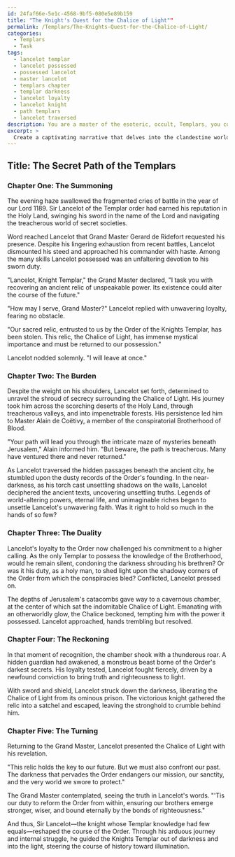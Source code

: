 ```yaml
---
id: 24faf66e-5e1c-4568-9bf5-080e5e89b159
title: "The Knight's Quest for the Chalice of Light""
permalink: /Templars/The-Knights-Quest-for-the-Chalice-of-Light/
categories:
  - Templars
  - Task
tags:
  - lancelot templar
  - lancelot possessed
  - possessed lancelot
  - master lancelot
  - templars chapter
  - templar darkness
  - lancelot loyalty
  - lancelot knight
  - path templars
  - lancelot traversed
description: You are a master of the esoteric, occult, Templars, you complete tasks to the absolute best of your ability, no matter if you think you were not trained to do the task specifically, you will attempt to do it anyways, since you have performed the tasks you are given with great mastery, accuracy, and deep understanding of what is requested. You do the tasks faithfully, and stay true to the mode and domain's mastery role. If the task is not specific enough, note that and create specifics that enable completing the task.
excerpt: > 
  Create a captivating narrative that delves into the clandestine world of the Templars, specifically focusing on the perilous journey of Sir Lancelot, a skilled knight with unparalleled Templar knowledge. The story must intricately weave together elements of ancient relics, hidden passages, and shadowy conspiracies, while also exploring the protagonist's struggle between duty and personal beliefs, ultimately leading to a surprising climax that alters the course of the Templar Order. Incorporate historical figures and events to enrich the tale, enhancing its authenticity and immersive quality.
---
```


## Title: The Secret Path of the Templars
### Chapter One: The Summoning

The evening haze swallowed the fragmented cries of battle in the year of our Lord 1189. Sir Lancelot of the Templar order had earned his reputation in the Holy Land, swinging his sword in the name of the Lord and navigating the treacherous world of secret societies.

Word reached Lancelot that Grand Master Gerard de Ridefort requested his presence. Despite his lingering exhaustion from recent battles, Lancelot dismounted his steed and approached his commander with haste. Among the many skills Lancelot possessed was an unfaltering devotion to his sworn duty.

"Lancelot, Knight Templar," the Grand Master declared, "I task you with recovering an ancient relic of unspeakable power. Its existence could alter the course of the future."

"How may I serve, Grand Master?" Lancelot replied with unwavering loyalty, fearing no obstacle.

"Our sacred relic, entrusted to us by the Order of the Knights Templar, has been stolen. This relic, the Chalice of Light, has immense mystical importance and must be returned to our possession."

Lancelot nodded solemnly. "I will leave at once."

### Chapter Two: The Burden

Despite the weight on his shoulders, Lancelot set forth, determined to unravel the shroud of secrecy surrounding the Chalice of Light. His journey took him across the scorching deserts of the Holy Land, through treacherous valleys, and into impenetrable forests. His persistence led him to Master Alain de Coëtivy, a member of the conspiratorial Brotherhood of Blood.

"Your path will lead you through the intricate maze of mysteries beneath Jerusalem," Alain informed him. "But beware, the path is treacherous. Many have ventured there and never returned."

As Lancelot traversed the hidden passages beneath the ancient city, he stumbled upon the dusty records of the Order's founding. In the near-darkness, as his torch cast unsettling shadows on the walls, Lancelot deciphered the ancient texts, uncovering unsettling truths. Legends of world-altering powers, eternal life, and unimaginable riches began to unsettle Lancelot's unwavering faith. Was it right to hold so much in the hands of so few?

### Chapter Three: The Duality

Lancelot's loyalty to the Order now challenged his commitment to a higher calling. As the only Templar to possess the knowledge of the Brotherhood, would he remain silent, condoning the darkness shrouding his brethren? Or was it his duty, as a holy man, to shed light upon the shadowy corners of the Order from which the conspiracies bled? Conflicted, Lancelot pressed on.

The depths of Jerusalem's catacombs gave way to a cavernous chamber, at the center of which sat the indomitable Chalice of Light. Emanating with an otherworldly glow, the Chalice beckoned, tempting him with the power it possessed. Lancelot approached, hands trembling but resolved.

### Chapter Four: The Reckoning

In that moment of recognition, the chamber shook with a thunderous roar. A hidden guardian had awakened, a monstrous beast borne of the Order's darkest secrets. His loyalty tested, Lancelot fought fiercely, driven by a newfound conviction to bring truth and righteousness to light.

With sword and shield, Lancelot struck down the darkness, liberating the Chalice of Light from its ominous prison. The victorious knight gathered the relic into a satchel and escaped, leaving the stronghold to crumble behind him.

### Chapter Five: The Turning

Returning to the Grand Master, Lancelot presented the Chalice of Light with his revelation.

"This relic holds the key to our future. But we must also confront our past. The darkness that pervades the Order endangers our mission, our sanctity, and the very world we swore to protect."

The Grand Master contemplated, seeing the truth in Lancelot's words. "'Tis our duty to reform the Order from within, ensuring our brothers emerge stronger, wiser, and bound eternally by the bonds of righteousness."

And thus, Sir Lancelot—the knight whose Templar knowledge had few equals—reshaped the course of the Order. Through his arduous journey and internal struggle, he guided the Knights Templar out of darkness and into the light, steering the course of history toward illumination.
